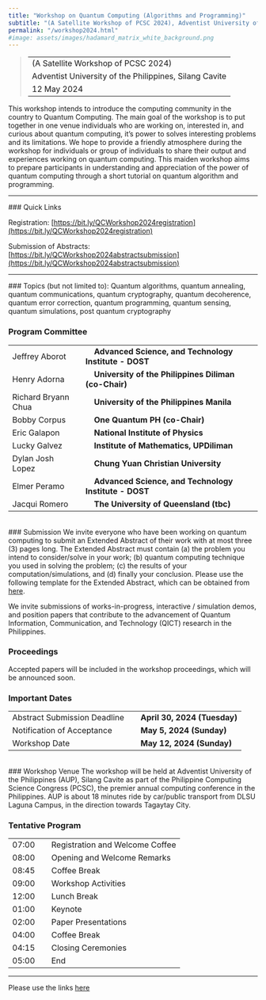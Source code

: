 ```yaml
---
title: "Workshop on Quantum Computing (Algorithms and Programming)"
subtitle: "(A Satellite Workshop of PCSC 2024), Adventist University of the Philippines, Silang Cavite 12 May 2024"
permalink: "/workshop2024.html"
#image: assets/images/hadamard_matrix_white_background.png
---
```


<blockquote>
<table>
<tr><td>(A Satellite Workshop of PCSC 2024)</td></tr>
<tr><td>Adventist University of the Philippines, Silang Cavite </td></tr>
<tr><td>12 May 2024</td></tr>
</table>
</blockquote>

This workshop intends to introduce the computing community in the country to Quantum Computing.  The main goal of the workshop is to put together in one venue individuals who are working on, interested in, and curious about quantum computing, it’s power to solves interesting problems and its limitations.   We hope to provide a friendly atmosphere during the workshop for individuals or group of individuals to share their output and experiences working on quantum computing. This maiden workshop aims to prepare participants in understanding and appreciation of the power of quantum computing through a short tutorial on quantum algorithm and programming.

<hr/>
### Quick Links

Registration: [https://bit.ly/QCWorkshop2024registration](https://bit.ly/QCWorkshop2024registration)

Submission of Abstracts: [https://bit.ly/QCWorkshop2024abstractsubmission](https://bit.ly/QCWorkshop2024abstractsubmission)
<hr/>
### Topics (but not limited to):
Quantum algorithms, quantum annealing, quantum communications, quantum cryptography, quantum decoherence, quantum error correction, quantum programming, quantum sensing, quantum simulations, post quantum cryptography

### Program Committee
<table>
<tr><td>Jeffrey Aborot</td><td>&nbsp;&nbsp;&nbsp;<b> Advanced Science, and Technology Institute - DOST</b></td></tr>
<tr><td>Henry Adorna</td><td>&nbsp;&nbsp;&nbsp;<b> University of the Philippines Diliman (co-Chair)</b></td></tr>
<tr><td>Richard Bryann Chua</td><td>&nbsp;&nbsp;&nbsp;<b> University of the Philippines Manila</b></td></tr>
<tr><td>Bobby Corpus</td><td>&nbsp;&nbsp;&nbsp;<b> One Quantum PH (co-Chair)</b></td></tr>
<tr><td>Eric Galapon</td><td>&nbsp;&nbsp;&nbsp;<b> National Institute of Physics</b></td></tr>
<tr><td>Lucky Galvez</td><td>&nbsp;&nbsp;&nbsp;<b> Institute of Mathematics, UPDiliman</b></td></tr>
<tr><td>Dylan Josh Lopez</td><td>&nbsp;&nbsp;&nbsp;<b> Chung Yuan Christian University</b></td></tr>
<tr><td>Elmer Peramo</td><td>&nbsp;&nbsp;&nbsp;<b> Advanced Science, and Technology Institute - DOST</b></td></tr>
<tr><td>Jacqui Romero</td><td>&nbsp;&nbsp;&nbsp;<b> The University of Queensland (tbc)</b></td></tr>
</table>
<br/>
### Submission
We invite everyone who have been working on quantum computing to submit an Extended Abstract of their work with at most three (3) pages long.  The Extended Abstract must contain (a) the problem you intend to consider/solve in your work; (b) quantum computing technique you used in solving the problem; (c) the results of your computation/simulations, and (d) finally your conclusion. Please use the following template for the Extended Abstract, which can be obtained from <a href="https://drive.google.com/drive/folders/1akxty7z9Z1quT28eizIiDRP89zSevb5s?usp=sharing">here</a>.

We invite submissions of works-in-progress, interactive / simulation demos, and position papers that contribute to the advancement of Quantum Information, Communication, and Technology (QICT) research in the Philippines.

### Proceedings
Accepted papers will be included in the workshop proceedings, which will be announced soon. 

### Important Dates
<table>
<tr><td>Abstract Submission Deadline	</td><td>&nbsp;&nbsp;&nbsp;<b> April 30, 2024 (Tuesday)</b></td></tr>
<tr><td>Notification of Acceptance		</td><td>&nbsp;&nbsp;&nbsp;<b> May 5, 2024 (Sunday)</b></td></tr>
<tr><td>Workshop Date			</td><td>&nbsp;&nbsp;&nbsp;<b> May 12, 2024 (Sunday)</b></td></tr>
</table>
<br/>
### Workshop Venue
The workshop will be held at Adventist University of the Philippines (AUP), Silang Cavite as part of the Philippine Computing Science Congress (PCSC), the premier annual computing conference in the Philippines. AUP is about 18 minutes ride by car/public transport from DLSU Laguna Campus, in the direction towards Tagaytay City.

### Tentative Program
<table>
<tr><td>07:00</td><td>&nbsp;&nbsp;&nbsp;	Registration and Welcome Coffee</td></tr>
<tr><td>08:00</td><td>&nbsp;&nbsp;&nbsp;	Opening and Welcome Remarks</td></tr>
<tr><td>08:45</td><td>&nbsp;&nbsp;&nbsp;	Coffee Break</td></tr>
<tr><td>09:00</td><td>&nbsp;&nbsp;&nbsp;	Workshop Activities</td></tr>
<tr><td>12:00</td><td>&nbsp;&nbsp;&nbsp;        Lunch Break	</td></tr>
<tr><td>01:00</td><td>&nbsp;&nbsp;&nbsp;	Keynote</td></tr>
<tr><td>02:00</td><td>&nbsp;&nbsp;&nbsp;	Paper Presentations</td></tr>
<tr><td>04:00</td><td>&nbsp;&nbsp;&nbsp;	Coffee Break</td></tr>
<tr><td>04:15</td><td>&nbsp;&nbsp;&nbsp;	Closing Ceremonies</td></tr>
<tr><td>05:00</td><td>&nbsp;&nbsp;&nbsp;	End</td></tr>

<table>

<hr/>

Please use the links <a href="#quick-links">here</a>
